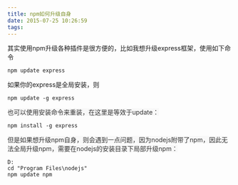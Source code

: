 ```yaml
---
title: npm如何升级自身
date: 2015-07-25 10:26:59
tags:
---
```

其实使用npm升级各种插件是很方便的，比如我想升级express框架，使用如下命令

```
npm update express
```

如果你的express是全局安装，则

```
npm update -g express
```

<span style="background-color:rgb(248, 248, 248); color:rgb(51, 51, 51)">也可以使用安装命令来重装，在这里是等效于update：</span>

```
npm install -g express
```

<span style="background-color:rgb(248, 248, 248); color:rgb(51, 51, 51)">但是如果想升级npm自身，则会遇到一点问题，因为nodejs附带了npm，因此无法全局升级npm，需要在nodejs的安装目录下局部升级npm：</span>

```
D:
cd "Program Files\nodejs"
npm update npm
```
